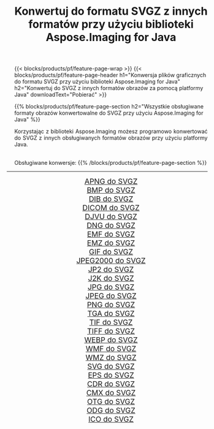 ﻿---
title: Konwertuj do formatu SVGZ z innych formatów przy użyciu biblioteki Aspose.Imaging for Java 
weight: 3920
url: /pl/java/conversion/to/svgz 
lang: pl
langdirlevel: 2
locales: zh-hans,ja,it,ru,de,es,fr,nl,id,lt,pl,pt,vi,tr,ko,zh-hant,ar,hi,th,sv,cs,uk,he
description: Za pomocą Aspose.Imaging możesz konwertować do SVGZ z innych formatów przy użyciu Javy
---

{{< blocks/products/pf/feature-page-wrap >}}
{{< blocks/products/pf/feature-page-header h1="Konwersja plików graficznych do formatu SVGZ przy użyciu biblioteki Aspose.Imaging for Java" h2="Konwertuj do SVGZ z innych formatów obrazów za pomocą platformy Java" downloadText="Pobierać" >}}


{{% blocks/products/pf/feature-page-section  h2="Wszystkie obsługiwane formaty obrazów konwertowalne do SVGZ przy użyciu Aspose.Imaging for Java" %}}
<p align=justify>Korzystając z biblioteki Aspose.Imaging możesz programowo konwertować do SVGZ z innych obsługiwanych formatów obrazów przy użyciu platformy Java.</p>
<br/>
Obsługiwane konwersje:
{{% /blocks/products/pf/feature-page-section %}}
<div class="container-fluid productfamilypage bg-gray">
    <div class="convertypes bg-gray agp-content section">
        <div class="container">
		<hr style="margin-left:-20px;"/>
		<div class="row other-converters" style="gap: 10px;font-size: 19px;text-align:center;">
		    <div class='col-md-2 other-converter remove-lp remove-rp'><a href="/imaging/pl/java/conversion/apng-to-svgz" style="padding:15px;">APNG do SVGZ</a></div>
<div class='col-md-2 other-converter remove-lp remove-rp'><a href="/imaging/pl/java/conversion/bmp-to-svgz" style="padding:15px;">BMP do SVGZ</a></div>
<div class='col-md-2 other-converter remove-lp remove-rp'><a href="/imaging/pl/java/conversion/dib-to-svgz" style="padding:15px;">DIB do SVGZ</a></div>
<div class='col-md-2 other-converter remove-lp remove-rp'><a href="/imaging/pl/java/conversion/dicom-to-svgz" style="padding:15px;">DICOM do SVGZ</a></div>
<div class='col-md-2 other-converter remove-lp remove-rp'><a href="/imaging/pl/java/conversion/djvu-to-svgz" style="padding:15px;">DJVU do SVGZ</a></div>
<div class='col-md-2 other-converter remove-lp remove-rp'><a href="/imaging/pl/java/conversion/dng-to-svgz" style="padding:15px;">DNG do SVGZ</a></div>
<div class='col-md-2 other-converter remove-lp remove-rp'><a href="/imaging/pl/java/conversion/emf-to-svgz" style="padding:15px;">EMF do SVGZ</a></div>
<div class='col-md-2 other-converter remove-lp remove-rp'><a href="/imaging/pl/java/conversion/emz-to-svgz" style="padding:15px;">EMZ do SVGZ</a></div>
<div class='col-md-2 other-converter remove-lp remove-rp'><a href="/imaging/pl/java/conversion/gif-to-svgz" style="padding:15px;">GIF do SVGZ</a></div>
<div class='col-md-2 other-converter remove-lp remove-rp'><a href="/imaging/pl/java/conversion/jpeg2000-to-svgz" style="padding:15px;">JPEG2000 do SVGZ</a></div>
<div class='col-md-2 other-converter remove-lp remove-rp'><a href="/imaging/pl/java/conversion/jp2-to-svgz" style="padding:15px;">JP2 do SVGZ</a></div>
<div class='col-md-2 other-converter remove-lp remove-rp'><a href="/imaging/pl/java/conversion/j2k-to-svgz" style="padding:15px;">J2K do SVGZ</a></div>
<div class='col-md-2 other-converter remove-lp remove-rp'><a href="/imaging/pl/java/conversion/jpg-to-svgz" style="padding:15px;">JPG do SVGZ</a></div>
<div class='col-md-2 other-converter remove-lp remove-rp'><a href="/imaging/pl/java/conversion/jpeg-to-svgz" style="padding:15px;">JPEG do SVGZ</a></div>
<div class='col-md-2 other-converter remove-lp remove-rp'><a href="/imaging/pl/java/conversion/png-to-svgz" style="padding:15px;">PNG do SVGZ</a></div>
<div class='col-md-2 other-converter remove-lp remove-rp'><a href="/imaging/pl/java/conversion/tga-to-svgz" style="padding:15px;">TGA do SVGZ</a></div>
<div class='col-md-2 other-converter remove-lp remove-rp'><a href="/imaging/pl/java/conversion/tif-to-svgz" style="padding:15px;">TIF do SVGZ</a></div>
<div class='col-md-2 other-converter remove-lp remove-rp'><a href="/imaging/pl/java/conversion/tiff-to-svgz" style="padding:15px;">TIFF do SVGZ</a></div>
<div class='col-md-2 other-converter remove-lp remove-rp'><a href="/imaging/pl/java/conversion/webp-to-svgz" style="padding:15px;">WEBP do SVGZ</a></div>
<div class='col-md-2 other-converter remove-lp remove-rp'><a href="/imaging/pl/java/conversion/wmf-to-svgz" style="padding:15px;">WMF do SVGZ</a></div>
<div class='col-md-2 other-converter remove-lp remove-rp'><a href="/imaging/pl/java/conversion/wmz-to-svgz" style="padding:15px;">WMZ do SVGZ</a></div>
<div class='col-md-2 other-converter remove-lp remove-rp'><a href="/imaging/pl/java/conversion/svg-to-svgz" style="padding:15px;">SVG do SVGZ</a></div>
<div class='col-md-2 other-converter remove-lp remove-rp'><a href="/imaging/pl/java/conversion/eps-to-svgz" style="padding:15px;">EPS do SVGZ</a></div>
<div class='col-md-2 other-converter remove-lp remove-rp'><a href="/imaging/pl/java/conversion/cdr-to-svgz" style="padding:15px;">CDR do SVGZ</a></div>
<div class='col-md-2 other-converter remove-lp remove-rp'><a href="/imaging/pl/java/conversion/cmx-to-svgz" style="padding:15px;">CMX do SVGZ</a></div>
<div class='col-md-2 other-converter remove-lp remove-rp'><a href="/imaging/pl/java/conversion/otg-to-svgz" style="padding:15px;">OTG do SVGZ</a></div>
<div class='col-md-2 other-converter remove-lp remove-rp'><a href="/imaging/pl/java/conversion/odg-to-svgz" style="padding:15px;">ODG do SVGZ</a></div>
<div class='col-md-2 other-converter remove-lp remove-rp'><a href="/imaging/pl/java/conversion/ico-to-svgz" style="padding:15px;">ICO do SVGZ</a></div>
                </div>
        </div>
    </div>
</div>
<br/>

